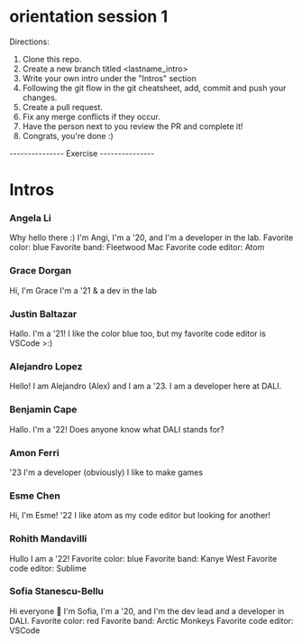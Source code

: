 # orientation session 1
Directions:

1. Clone this repo.
3. Create a new branch titled <lastname_intro>
4. Write your own intro under the "Intros" section
5. Following the git flow in the git cheatsheet, add, commit and push your changes.
6. Create a pull request.
7. Fix any merge conflicts if they occur.
8. Have the person next to you review the PR and complete it!
9. Congrats, you're done :)


--------------- Exercise ---------------
# Intros

### Angela Li
Why hello there :)
I'm Angi, I'm a '20, and I'm a developer in the lab.
Favorite color: blue
Favorite band: Fleetwood Mac
Favorite code editor: Atom

### Grace Dorgan
Hi, I'm Grace
I'm a '21 & a dev in the lab

### Justin Baltazar
Hallo. I'm a '21!
I like the color blue too, but my favorite code editor is VSCode >:)

### Alejandro Lopez
Hello! I am Alejandro (Alex) and I am a '23. I am a developer here at DALI.

### Benjamin Cape
Hallo. I'm a '22!
Does anyone know what DALI stands for?

### Amon Ferri
'23
I'm a developer (obviously)
I like to make games

### Esme Chen
Hi, I'm Esme! '22
I like atom as my code editor but looking for another!

### Rohith Mandavilli
Hullo I am a '22!
Favorite color: blue
Favorite band: Kanye West
Favorite code editor: Sublime

### Sofia Stanescu-Bellu
Hi everyone 👋
I'm Sofia, I'm a '20, and I'm the dev lead and a developer in DALI.
Favorite color: red
Favorite band: Arctic Monkeys
Favorite code editor: VSCode
